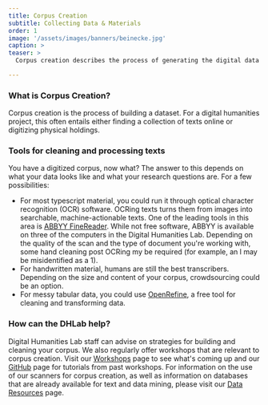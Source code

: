 ```yaml
---
title: Corpus Creation
subtitle: Collecting Data & Materials
order: 1
image: '/assets/images/banners/beinecke.jpg'
caption: >
teaser: > 
  Corpus creation describes the process of generating the digital data required for a project. Click to read more about the process and ways the lab can help.

---
```

### What is Corpus Creation?

Corpus creation is the process of building a dataset. For a digital humanities project, this often entails either finding a collection of texts online or digitizing physical holdings.<br/>

### Tools for cleaning and processing texts

You have a digitized corpus, now what? The answer to this depends on what your data looks like and what your research questions are. For a few possibilities: 
* For most typescript material, you could run it through optical character recognition (OCR) software. OCRing texts turns them from images into searchable, machine-actionable texts. One of the leading tools in this area is <a  href='https://www.abbyy.com/en-us/finereader/' target='_blank'>ABBYY FineReader</a>. While not free software, ABBYY is available on three of the computers in the Digital Humanities Lab. Depending on the quality of the scan and the type of document you're working with, some hand cleaning post OCRing my be required (for example, an l may be misidentified as a 1).  
* For handwritten material, humans are still the best transcribers. Depending on the size and content of your corpus, crowdsourcing could be an option.
* For messy tabular data, you could use <a href='http://openrefine.org/' target='_blank'>OpenRefine</a>, a free tool for cleaning and transforming data.

### How can the DHLab help?

Digital Humanities Lab staff can advise on strategies for building and cleaning your corpus. We also regularly offer workshops that are relevant to corpus creation. Visit our <a href='{{site.baseurl}}/resources/workshops.html' target='_blank'>Workshops</a> page to see what's coming up and our <a href='{{site.baseurl}}/resources/github.html' target='_blank'>GitHub</a> page for tutorials from past workshops. For information on the use of our scanners for corpus creation, as well as information on databases that are already available for text and data mining, please visit our <a href='{{site.baseurl}}/resources/data.html' target='_blank'>Data Resources</a> page.<br/>


